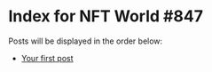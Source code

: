 # Index for NFT World #847
Posts will be displayed in the order below:

- [Your first post](./001-first.md)

